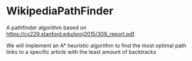 # WikipediaPathFinder

A pathfinder algorithm based on https://cs229.stanford.edu/proj2015/309_report.pdf.

We will implement an A* heuristic algorithm to find the most optimal path links to a specific article with the least amount of backtracks
